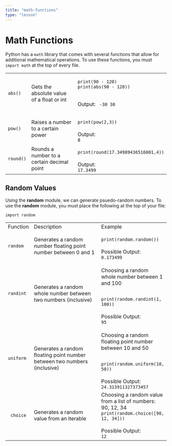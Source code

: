 ```yaml
---
title: "math-functions"
type: "lesson"
---
```


# Math Functions

Python has a `math` library that comes with several functions that allow for additional mathematical operations. To use these functions, you must `import math` at the top of every file.

<table>

<tr><td> <code>abs()</code> </td> <td>Gets the absolute value of a float or int</td> <td>
<code>
print(90 - 120) 
print(abs(90 - 120))
</code>
<br>

Output:
<code>
-30
30
</code>

</td> </tr>
<tr><td> <code>pow()</code> </td> <td>Raises a number to a certain power</td> <td>

<code>
print(pow(2,3))
</code>
<br>
Output:
<code>
8
</code>

</td> </tr>
<tr><td> <code>round()</code></td> <td>Rounds a number to a certain decimal point </td> <td>

<code>
print(round(17.34989436516001,4))
</code>
<br>
Output:
<code>
17.3499
</code>

</td> </tr>
</table>

## Random Values

Using the **random** module, we can generate psuedo-random numbers. To use the **random** module, you must place the following at the top of your file:

`import random`

<table>
<tr><td width="15%">Function</td><td width="35%">Description</td><td>Example</td></tr>
<tr><td> <code>random</code></td><td width="50%">Generates a random number floating point number between 0 and 1 </td><td>

<code>
print(random.random())
</code>
<br>
Possible Output:
<code>
0.173499
</code>

</td></tr>
<tr><td> <code>randint</code></td><td>Generates a random whole number between two numbers (inclusive)
</td><td>

Choosing a random whole number between 1 and 100

<code>
print(random.randint(1, 100))
</code>
<br>
Possible Output:
<code>
95
</code>
</td></tr>
<tr><td> <code>uniform</code></td><td>Generates a random floating point number between two numbers (inclusive)</td><td>

Choosing a random floating point number between 10 and 50

<code>
print(random.uniform(10, 50))
</code>
<br>
Possible Output:
<code>
24.313911327373457
</code>

</td></tr>
<tr><td><code> choice </code></td><td> Generates a random value from an iterable</td><td>
Choosing a random value from a list of numbers: 90, 12, 34

<code>
print(random.choice([90, 12, 34]))
</code>
<br>
Possible Output:
<code>
12
</code>
</td> </tr>
</table>